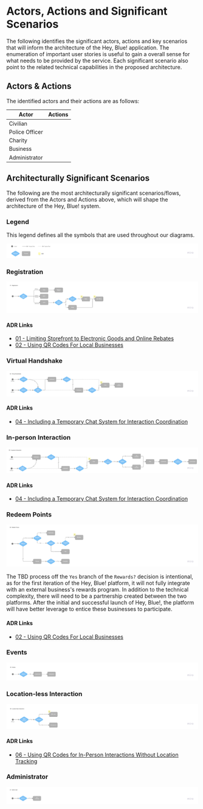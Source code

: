 # Actors, Actions and Significant Scenarios

The following identifies the significant actors, actions and key scenarios that will inform the architecture of the Hey, Blue! application. The enumeration of important user stories is useful to gain a overall sense for what needs to be provided by the service. Each significant scenario also point to the related technical capabilities in the proposed architecture.

## Actors & Actions

The identified actors and their actions are as follows:

| Actor          | Actions |
| -------------- | ------- |
| Civilian       ||
| Police Officer ||
| Charity        ||
| Business       ||
| Administrator  ||

## Architecturally Significant Scenarios

The following are the most architecturally significant scenarios/flows, derived from the Actors and Actions above, which will shape the architecture of the Hey, Blue! system.

### Legend

This legend defines all the symbols that are used throughout our diagrams.

![Legend](./../assets/scenario-legend.jpg)

### Registration

![Registration Scenario](./../assets/scenario-01.jpg)

#### ADR Links
- [01 - Limiting Storefront to Electronic Goods and Online Rebates](./adr/01-electronic-goods.md)
- [02 - Using QR Codes For Local Businesses](./adr/02-business-qr-codes.md)

### Virtual Handshake

![Virtual Handshake Scenario](./../assets/scenario-02.jpg)

#### ADR Links
- [04 - Including a Temporary Chat System for Interaction Coordination](./adr/04-chats.md)

### In-person Interaction

![Interactive Scenario](./../assets/scenario-03.jpg)

#### ADR Links
- [04 - Including a Temporary Chat System for Interaction Coordination](./adr/04-chats.md)

### Redeem Points

![Redeem Points Scenario](./../assets/scenario-04.jpg)

The TBD process off the `Yes` branch of the `Rewards?` decision is intentional, as for the first iteration of the Hey, Blue! platform, it will not fully integrate with an external business's rewards program. In addition to the technical complexity, there will need to be a partnership created between the two platforms. After the initial and successful launch of Hey, Blue!, the platform will have better leverage to entice these businesses to participate.

#### ADR Links
- [02 - Using QR Codes For Local Businesses](./adr/02-business-qr-codes.md)

### Events

![Events Scenario](./../assets/scenario-05.jpg)

### Location-less Interaction

![Locationless Interaction Scenario](./../assets/scenario-06.jpg)

#### ADR Links
- [06 - Using QR Codes for In-Person Interactions Without Location Tracking](./adr/06-interaction-no-location.md)

### Administrator

![Adminitrator Scenario](./../assets/scenario-07.jpg)
